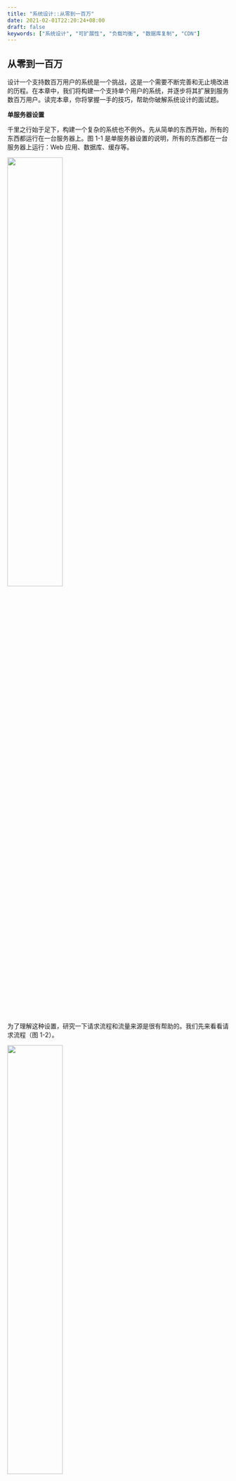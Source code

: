 ```yaml
---
title: "系统设计::从零到一百万"
date: 2021-02-01T22:20:24+08:00
draft: false
keywords: ["系统设计", "可扩展性", "负载均衡", "数据库复制", "CDN"]
---
```


## 从零到一百万

设计一个支持数百万用户的系统是一个挑战，这是一个需要不断完善和无止境改进的历程。在本章中，我们将构建一个支持单个用户的系统，并逐步将其扩展到服务数百万用户。读完本章，你将掌握一手的技巧，帮助你破解系统设计的面试题。

**单服务器设置**

千里之行始于足下，构建一个复杂的系统也不例外。先从简单的东西开始，所有的东西都运行在一台服务器上。图 1-1 是单服务器设置的说明，所有的东西都在一台服务器上运行：Web 应用、数据库、缓存等。

<img src="../../../system_design_interview/index-6_1.jpg" width="50%"/>

为了理解这种设置，研究一下请求流程和流量来源是很有帮助的。我们先来看看请求流程（图 1-2）。

<img src="../../../system_design_interview/index-6_2.jpg" width="50%"/>

1. 用户通过域名访问网站，如 api.mysite.com。通常，域名系统（DNS）是由第三方提供的付费服务，而不是由我们的服务器托管。
2. 互联网协议（IP）地址返回给浏览器或移动应用。在本例中，返回的 IP 地址为 15.125.23.214。
3. 获得 IP 地址后，超文本传输协议（HTTP）[1]请求直接发送到您的网络服务器。
4. Web 服务器返回 HTML 页面或 JSON 响应进行渲染。

接下来，我们来看看流量来源。你的 Web 服务器的流量来自两个方面：Web 应用和移动应用。

- Web 应用：它使用服务器端语言（Java、Python 等）组合来处理业务逻辑、存储等，使用客户端语言（HTML 和 JavaScript）来进行展示。
- 移动应用。HTTP 协议是移动应用与 Web 服务器之间的通信协议。JavaScript 对象符号（JSON）由于其简单性，是常用的 API 响应格式来传输数据。JSON 格式的 API 响应示例如下所示。

```json
{
  "firstName": "John",
  "lastName": "Smith",
  "address": {
    "streetAddress": "21 2nd street",
    "city": "New York",
    "state": "NY",
    "postal Code": 10021
  },
  "phoneNumbers": ["212 555-1234", "646 555-4567"]
}
```

`GET /users/12 – Retrieve user object for id = 12`

**数据库**

随着用户群的增长，一台服务器是不够的，我们需要多台服务器：一台用于 web/移动流量，另一台用于数据库（图 1-3）。将 web/移动流量（web 层）和数据库（数据层）服务器分开，可以让它们独立扩展。

<img src="../../../system_design_interview/index-8_1.jpg" width="50%"/>

**使用哪种数据库?**

你可以选择传统的关系型数据库和非关系型数据库。让我们来看看它们的区别。

关系型数据库也叫关系型数据库管理系统（RDBMS）或 SQL 数据库。最流行的有 MySQL、Oracle 数据库、PostgreSQL 等。关系型数据库以表和行来表示和存储数据。你可以在不同的数据库表之间使用 SQL 进行连接操作。

非关系型数据库也叫 NoSQL 数据库。常用的有 CouchDB、Neo4j、Cassandra、HBase、Amazon DynamoDB 等。[2]. 这些数据库分为四类：键值存储、图存储、列存储和文档存储。在非关系型数据库中，一般不支持 Join 操作。

对于大多数开发人员来说，关系型数据库是最好的选择，因为关系型数据库已经存在了 40 多年，而且从历史上看，关系型数据库运行良好。然而，如果关系型数据库不适合你的特定用例，那么探索关系型数据库之外的东西是至关重要的。在以下情况下，非关系型数据库可能是正确的选择。

- 你的应用需要超低的延迟
- 你的数据是非结构化的，或者你没有任何关系型数据。
- 你只需要序列化和反序列化数据（JSON、XML、YAML 等）。
- 你需要存储大量的数据。

**垂直扩展与水平扩展**

垂直扩展，简称为 "扩容"，指的是为服务器增加更多功率（CPU、RAM 等）的过程。

水平扩展，称为 "scale-out"，允许您通过向资源池中添加更多的服务器来扩展。

当流量较低时，垂直扩展是一个很好的选择，垂直扩展的简单性是其主要优势。不幸的是，它有严重的局限性。

- 垂直扩展有一个硬件限制。不可能在一台服务器上增加无限的 CPU 和内存。
- 垂直扩展没有故障转移和冗余。如果一台服务器出现故障，网站/应用也会随之完全瘫痪。

由于垂直扩展的局限性，水平扩展对于大规模的应用更为理想。
在之前的设计中，用户是直接连接到网站服务器的。如果 Web 服务器离线，用户将无法访问网站。在另一种情况下，如果很多用户同时访问 Web 服务器，达到了 Web 服务器的负载极限，用户一般会出现响应速度较慢或无法连接到服务器的情况。负载均衡是解决这些问题的最佳技术。

**负载均衡**

负载均衡将传入的流量均匀地分配给定义在负载均衡集群中的 Web 服务器。图 1-4 显示了负载均衡器的工作原理。

<img src="../../../system_design_interview/index-10_1.jpg" width="50%"/>

如图 1-4 所示，用户直接连接到负载均衡器的公网 IP。通过这种设置，Web 服务器已经无法被客户端直接访问了。为了提高安全性，服务器之间的通信采用私有 IP。私有 IP 是指只有同一网络中的服务器之间才能到达的 IP 地址，但是，通过互联网是无法到达的。负载均衡器通过私有 IP 与 Web 服务器进行通信。

在图 1-4 中，增加了一个负载均衡器和第二台 Web 服务器后，我们成功解决了无故障切换问题，提高了 Web 层的可用性。下面将详细说明。

- 如果服务器 1 离线，所有的流量将被路由到服务器 2。这样可以防止网站离线。我们也会在服务器池中增加一个新的健康网站服务器来平衡负载。
- 如果网站流量快速增长，两台服务器不足以处理流量，负载均衡器可以优雅地处理这个问题。你只需要向 Web 服务器池添加更多的服务器，负载平衡器就会自动开始向它们发送请求。

现在 web 层看起来不错，那数据层呢？目前的设计只有一个数据库，所以它不支持故障转移和冗余。数据库复制是解决这些问题的一个常用技术。让我们来看看。

**数据库复制**

引自维基百科。"数据库复制可用于许多数据库管理系统，通常原始数据库(主数据库)和副本(从数据库)之间存在主/从关系"[3]。

主数据库一般只支持写操作。从数据库从主数据库获取数据的副本，只支持读操作。所有的插入、删除、更新等数据修改命令都必须发送到主数据库。大多数应用对读与写的比例要求更高，因此，系统中从数据库的数量通常大于主数据库的数量。图 1-5 显示了一个主数据库与多个从数据库的情况。

<img src="../../../system_design_interview/index-12_1.jpg" width="50%"/>

**数据库复制的优势**

- 性能更好。在主从模式中，所有写入和更新都发生在主节点上；而读操作则分布在从节点上。这种模式可以提高性能，因为它允许并行处理更多的查询。
- 可靠性。如果你的一个数据库服务器被自然灾害摧毁，如台风或地震，数据仍然会被保存下来。您不必担心数据丢失，因为数据是在多个地点复制的。
- 高可用性。通过在不同地点复制数据，即使数据库离线，您的网站仍然可以运行，因为您可以访问存储在另一个数据库服务器的数据。

在上一节中，我们讨论了负载均衡器如何帮助提高系统的可用性。我们在这里提出同样的问题：如果其中一个数据库离线了怎么办？图 1-5 中讨论的架构设计可以处理这种情况。

- 如果只有一个从数据库可用，而它又脱机了，读操作将被暂时导向主数据库。一旦发现问题，新的从数据库将取代旧的数据库。如果有多个从数据库可用，读取操作将被重定向到其他健康的从数据库。新的数据库服务器将取代旧的数据库。
- 如果主数据库下线，一个从数据库将被提升为新的主数据库。所有的数据库操作将暂时在新的主数据库上执行。新的从数据库将立即取代旧的数据库进行数据复制。在生产系统中，推广新的主数据库比较复杂，因为从数据库中的数据可能不是最新的。缺少的数据需要通过运行数据恢复脚本来更新。虽然其他一些复制方法，如多主站和循环复制可以帮助我们，但这些设置比较复杂；而且它们的讨论也超出了本书的范围。有兴趣的读者可以参考列出的参考资料[4][5]。

图 1-6 是增加负载均衡器和数据库复制后的系统设计。

<img src="../../../system_design_interview/index-14_1.jpg" width="50%"/>

我们来看一下设计。

- 用户从 DNS 获取负载均衡器的 IP 地址。
- 用户用这个 IP 地址连接负载均衡器。
- HTTP 请求被路由到服务器 1 或服务器 2。
- Web 服务器从从属数据库读取用户数据。
- Web 服务器将任何数据修改操作路由到主数据库。这包括写入、更新和删除操作。

现在，你已经对网络和数据层有了坚实的了解，是时候提高加载/响应时间了。这可以通过添加缓存层和将静态内容（JavaScript/CSS/图片/视频文件）转移到内容传输网络（CDN）来实现。

**缓存**

缓存是一个临时的存储区域，它将昂贵的响应结果或频繁访问的数据存储在内存中，以便后续的请求能够更快地得到服务。如图 1-6 所示，每次加载新的网页时，都会执行一次或多次数据库调用来获取数据。由于反复调用数据库，应用性能受到很大影响。缓存可以缓解这个问题。

**缓存层**

缓存层是一个临时的数据存储层，比数据库快得多。单独设置缓存层的好处包括更好的系统性能，能够减少数据库的工作负载，以及能够独立地扩展缓存层。图 1-7 显示了一个缓存服务器的可能设置。

<img src="../../../system_design_interview/index-15_1.jpg" />

在收到请求后，Web 服务器首先检查缓存是否有可用的响应。如果有，它就把数据发回给客户端。如果没有，它就查询数据库，将响应存储在缓存中，然后再发回给客户端。这种缓存策略称为读通式缓存。根据数据类型、大小和访问模式，还有其他缓存策略可供选择。之前的一项研究解释了不同缓存策略的工作原理[6]。

与缓存服务器的交互很简单，因为大多数缓存服务器都提供了通用编程语言的 API。下面的代码片段展示了典型的 Memcached API。

```js
SECONDS = 1;
cache.set("myKey", "hi there", 3600 * SECONDS);
cache.get("myKey");
```

**使用缓存的注意事项**

以下是使用缓存系统的几个注意事项。

- 决定何时使用缓存。当数据经常被读取但不经常被修改时，考虑使用缓存。由于缓存数据存储在易失性内存中，因此缓存服务器并不是持久化数据的理想选择。例如，如果缓存服务器重新启动，内存中的所有数据都会丢失。因此，重要的数据应该保存在持久化数据存储中。
- 过期策略。实施过期策略是一个很好的做法。一旦缓存数据过期，它就会从缓存中删除。当没有过期策略时，缓存数据将永久保存在内存中。建议不要把过期日期定得太短，否则会导致系统过于频繁地从数据库中重新加载数据。同时，建议不要把有效期做得太长，因为数据会变得陈旧。
- 一致性。这涉及到保持数据存储和缓存的同步。由于对数据存储和缓存的数据修改操作不在一个事务中，所以会发生不一致的情况。当跨多个区域扩展时，保持数据存储和缓存之间的一致性是一个挑战。更多细节，请参考 Facebook 发布的题为 "Scaling Memcache at Facebook "的论文[7]。
- 缓解故障。单个缓存服务器代表了一个潜在的单点故障（SPOF），在维基百科中的定义如下。"单点故障(SPOF)是指系统的一部分，如果它发生故障，将使整个系统停止工作"[8]。因此，建议在不同的数据中心设置多台缓存服务器，以避免 SPOF 的发生。另一种推荐的方法是按一定的百分比超额提供所需的内存。这样可以在内存使用量增加时提供一个缓冲区。
- 驱逐政策。一旦缓存满了，任何向缓存添加项目的请求都可能导致现有项目被删除。这就是所谓的缓存驱逐。最少最近使用（LRU）是最流行的缓存驱逐策略。其他的驱逐策略，如最不常用(LFU)或先进先出(FIFO)，可以满足不同的用例。

<img src="../../../system_design_interview/index-16_1.jpg" width="50%"/>

**内容传输网络(CDN)**

CDN 是一个由地理上分散的服务器组成的网络，用于传输静态内容。CDN 服务器缓存静态内容，如图片、视频、CSS、JavaScript 文件等。

动态内容缓存是一个比较新的概念，超出了本书的范围。它可以实现基于请求路径、查询字符串、Cookie 和请求头的 HTML 页面的缓存。关于这方面的内容，请参考参考资料[9]中提到的文章。本书主要介绍如何使用 CDN 来缓存静态内容。

下面是 CDN 的顶层工作原理：当用户访问一个网站时，离用户最近的 CDN 服务器将提供静态内容。直观地说，用户离 CDN 服务器越远，网站的加载速度越慢。例如，如果 CDN 服务器在旧金山，那么洛杉矶的用户将比欧洲的用户更快地获得内容。图 1-9 是一个很好的例子，它显示了 CDN 如何改善加载时间。

<img src="../../../system_design_interview/index-17_1.jpg" width="50%"/>

图 1-10 展示了 CDN 的工作流程。

<img src="../../../system_design_interview/index-17_2.jpg" width="75%"/>

1. 用户 A 试图通过图片 URL 获取 image.png。该 URL 的域名由 CDN 提供商提供。以下两个图片 URL 是用来演示 Amazon 和 Akamai CDN 上的图片 URL 的示例。
   - https://mysite.cloudfront.net/logo.jpg
   - https://mysite.akamai.com/image-manager/img/logo.jpg
2. 如果 CDN 服务器的缓存中没有 image.png，CDN 服务器就会向原点请求该文件，这个原点可以是 Web 服务器，也可以是 Amazon S3 等在线存储。
3. 原点将 image.png 返回给 CDN 服务器，其中包括可选的 HTTP 头 Time-to-Live（TTL），它描述了图像被缓存的时间。
4. CDN 缓存图像并将其返回给用户 A，图像一直在 CDN 中缓存，直到 TTL 过期。
5. 用户 B 发送一个请求来获取相同的图像。
6. 只要 TTL 没有过期，图像就会从缓存中返回。

**使用 CDN 的注意事项**

- 费用。CDN 由第三方供应商运营，您需要为进出 CDN 的数据传输付费。缓存不经常使用的资产并不能提供显著的好处，所以你应该考虑将它们移出 CDN。
- 设置一个合适的缓存到期时间。对于时间敏感的内容，设置一个缓存到期时间很重要。缓存到期时间既不能太长也不能太短。如果太长，内容可能过期。如果太短，可能会导致从源服务器到 CDN 的内容重复重载。
- CDN 回源。你应该考虑你的网站/应用如何应对 CDN 故障。如果 CDN 出现临时中断，客户端应该能够检测到问题，并从源服务器请求资源。
- 使文件无效。您可以通过执行以下操作之一，在文件过期前从 CDN 中删除文件。
  - 使用 CDN 供应商提供的 API 使 CDN 对象无效。
  - 使用对象版本化来服务对象的不同版本。要对对象进行版本管理，可以在 URL 中添加一个参数，例如版本号。例如，在查询字符串中添加版本号 2：image.png?v=2。

图 1-11 是添加 CDN 和缓存后的设计。

<img src="../../../system_design_interview/index-19_1.jpg" width="75%"/>

1. 静态资产（JS、CSS、图片等）不再由 Web 服务器提供服务。它们从 CDN 获取，以获得更好的性能。
2. 通过缓存数据，减轻了数据库的负载。

**无状态 Web 层**

现在是时候考虑横向扩展 Web 层了。为此，我们需要将状态（例如用户会话数据）移出 web 层。一个好的做法是将会话数据存储在持久性存储中，如关系型数据库或 NoSQL。集群中的每个 Web 服务器都可以从数据库中访问状态数据。这就是所谓的无状态 Web 层。

**有状态架构**

有状态服务器和无状态服务器有一些关键的区别。有状态的服务器会记住客户的数据（状态），从一个请求到下一个请求。无状态服务器不保留状态信息。

图 1-12 显示了一个有状态架构的例子。

<img src="../../../system_design_interview/index-20_1.jpg" width="75%"/>

在图 1-12 中，用户 A 的会话数据和配置文件图像存储在服务器 1 中。要对用户 A 进行身份验证，HTTP 请求必须路由到服务器 1。如果向服务器 2 等其他服务器发送请求，认证将失败，因为服务器 2 不包含用户 A 的会话数据。同样，所有来自用户 B 的 HTTP 请求必须路由到服务器 2；所有来自用户 C 的请求必须发送到服务器 3。

问题是来自同一客户端的每个请求都必须路由到同一个服务器。这可以通过大多数负载均衡器中的粘性会话来实现[10]；然而，这增加了开销。使用这种方法增加或删除服务器要困难得多。处理服务器故障也是一个挑战。

**无状态结构**

图 1-13 为无状态架构。

<img src="../../../system_design_interview/index-21_1.jpg" width="66%"/>

在这种无状态架构中，用户的 HTTP 请求可以发送到任何 Web 服务器上，服务器从共享数据存储中获取状态数据。状态数据存储在共享数据存储中，不受 Web 服务器的影响。无状态系统更简单、更健壮、可扩展。

图 1-14 为无状态网络层的更新设计。

<img src="../../../system_design_interview/index-22_1.jpg" width="75%"/>

在图 1-14 中，我们将会话数据从 Web 层移出，并将其存储在持久化数据存储中。共享数据存储可以是关系型数据库、Memcached/Redis、NoSQL 等。选择 NoSQL 数据存储是因为它易于扩展。自动伸缩是指根据流量负载自动增加或删除 Web 服务器。当状态数据从 web 服务器中取出后，根据流量负载增加或删除服务器，就可以轻松实现 web 层的自动伸缩。

您的网站发展迅速，在国际上吸引了大量的用户。为了提高可用性，并在更广泛的地域提供更好的用户体验，支持多个数据中心至关重要。

**数据中心**

图 1-15 是一个有两个数据中心的设置实例。在正常运行中，用户会被 geoDNS-routed，也就是地理路由，到最近的数据中心，美东地区的流量分成 x%，美西地区的流量分成(100 - x)%，geoDNS 是一种 DNS 服务，可以根据用户的位置将域名解析到 IP 地址。

<img src="../../../system_design_interview/index-23_1.jpg" width="75%"/>

在任何重大的数据中心中断的情况下，我们将所有的流量引导到一个健康的数据中心。在图 1-16 中，数据中心 2（US-West）处于离线状态，100%的流量被引导到数据中心 1（US-East）。

<img src="../../../system_design_interview/index-24_1.jpg" width="75%"/>

要实现多数据中心的设置，必须解决几个技术难题。

- 流量重定向。需要有效的工具来引导流量到正确的数据中心。GeoDNS 可以根据用户所在的位置，将流量引导到最近的数据中心。
- 数据同步。来自不同地区的用户可能使用不同的本地数据库或缓存。在故障转移情况下，流量可能会被路由到数据不可用的数据中心。一个常见的策略是在多个数据中心之间复制数据。之前的一项研究展示了 Netflix 如何实现异步多数据中心复制[11]。
- 测试和部署。对于多数据中心的设置，在不同的位置测试你的网站/应用是很重要的。自动部署工具对于在所有数据中心保持服务的一致性至关重要[11]。

为了进一步扩展我们的系统，我们需要对系统的不同组件进行解耦，以便它们可以独立地进行扩展。消息队列是许多现实世界的分布式系统采用的一个关键策略，以解决这个问题。

**消息队列**

消息队列是一个持久的组件，存储在内存中，支持异步通信。它作为一个缓冲区，分发异步请求。消息队列的基本架构很简单。输入服务，称为生产者/发布者，创建消息，并将它们发布到消息队列中。其他服务或服务器，称为消费者/订阅者，连接到队列，并执行由消息定义的操作。该模型如图 1-17 所示。

<img src="../../../system_design_interview/index-25_1.jpg" width="66%"/>

解耦使得消息队列成为构建可扩展和可靠应用的首选架构。通过消息队列，当消费者无法处理消息时，生产者可以将消息发布到队列中。即使在生产者不可用时，消费者也可以从队列中读取消息。

考虑以下用例：你的应用程序支持照片定制，包括裁剪、锐化、模糊等。这些定制任务需要时间来完成。在图 1-18 中，Web 服务器将照片处理作业发布到消息队列中。照片处理工作者从消息队列中接取作业，并异步执行照片定制任务。生产者和消费者可以独立伸缩。当队列的规模变大时，会增加更多的工人以减少处理时间。但是，如果队列大部分时间是空的，可以减少工人的数量。

<img src="../../../system_design_interview/index-25_2.jpg" width="66%"/>

**记录、指标、自动化**

当与一个在少数服务器上运行的小型网站合作时，日志，指标和自动化支持是良好的实践，但不是必需品。然而，现在你的网站已经成长为服务于一个大型企业，投资于这些工具是必不可少的。

日志记录。监控错误日志很重要，因为它有助于识别系统中的错误和问题。您可以在每个服务器级别监控错误日志，或者使用工具将它们汇总到一个集中的服务，以便于搜索和查看。

指标。收集不同类型的指标有助于我们获得业务洞察力，了解系统的健康状况。以下一些指标是有用的。

- 主机级指标： CPU、内存、磁盘 I/O 等。
- 汇总级指标：例如，整个数据库层、缓存层的性能等。
- 关键业务指标：日活跃用户、留存率、收入等。

自动化。当一个系统变得庞大而复杂时，我们需要建立或利用自动化工具来提高生产力。持续集成是一个很好的实践，通过自动化来验证每一个代码的签入，让团队及早发现问题。此外，将构建、测试、部署等过程自动化，可以显著提高开发人员的生产力。

**添加消息队列和不同的工具**

图 1-19 为更新后的设计。由于篇幅所限，图中只显示了一个数据中心。

1. 设计中加入了消息队列，这有助于使系统更加松散耦合和故障恢复能力。
2. 包含了日志、监控、指标和自动化工具。

<img src="../../../system_design_interview/index-27_1.jpg" width="66%"/>

随着数据每天的增长，你的数据库会越来越过载。是时候扩大数据层的规模了。

**数据库扩展**

数据库的扩展有两大方法：垂直扩展和水平扩展。

**垂直扩展**

垂直扩展，也叫扩大规模，就是通过给现有的机器增加更多的功率（CPU、RAM、DISK 等）来进行扩展。有一些强大的数据库服务器。根据 Amazon Relational Database Service(RDS)[12]，你可以得到一个 24TB 内存的数据库服务器。这种强大的数据库服务器可以存储和处理大量的数据。例如，stackoverflow.com 在 2013 年有超过 1000 万的月度独立访客，但它只有 1 个主数据库[13]。然而，垂直扩展也有一些严重的缺点。

- 你可以在数据库服务器上增加更多的 CPU、RAM 等，但有硬件限制。如果你有大量的用户群，单台服务器是不够的。
- 单点故障的风险较大。
- 垂直扩展的整体成本很高。强大的服务器要贵得多。

**水平扩展**

水平扩展，也称为 sharding，是增加更多服务器的做法。图 1- 20 比较了垂直扩展和水平扩展。

<img src="../../../system_design_interview/index-28_1.jpg" width="66%"/>

Sharding 将大型数据库分离成更小、更容易管理的部分，称为 shard。每个分片共享相同的模式，尽管每个分片上的实际数据对该分片来说是独一无二的。

图 1-21 显示了一个分片数据库的例子。用户数据是根据用户 ID 分配到数据库服务器上的。任何时候访问数据时，都会使用一个哈希函数来找到相应的分片。在我们的例子中，user_id % 4 被用作哈希函数。如果结果等于 0，则 0 号分片被用来存储和获取数据。如果结果等于 1，则使用分片 1。同样的逻辑也适用于其他分片。

<img src="../../../system_design_interview/index-29_1.jpg" width="50%"/>

图 1-22 是分片数据库中的用户表。

<img src="../../../system_design_interview/index-29_2.jpg" width="50%"/>

在实施分区策略时，需要考虑的最重要因素是分区密钥的选择。分区键（称为分区键）由一列或多列组成，决定数据的分布方式。如图 1-22 所示，"user_id "就是 sharding 键。通过 sharding 键，可以将数据库查询路由到正确的数据库，从而有效地检索和修改数据。在选择 sharding 键时，最重要的一个标准是选择一个能够均匀分布数据的键。

Sharding 是一种很好的扩展数据库的技术，但它远不是一个完美的解决方案。它给系统带来了复杂性和新的挑战。

**重置数据**

在以下情况下需要重新 sharding 数据：

1. 由于快速增长，单个分片无法再容纳更多的数据。
2. 由于数据分布不均，某些分片可能比其他分片更快地出现分片耗尽。当分片耗尽时，需要更新 sharding 函数，并移动数据。

第 5 章将讨论的一致性哈希是解决这个问题的常用技术。

**名人问题**

这也被称为热点问题。对特定分片的过度访问可能导致服务器过载。想象一下，Katy Perry、Justin Bieber 和 Lady Gaga 的数据最终都会出现在同一个分片上。对于社交应用来说，该分片将因读取操作而不堪重负。为了解决这个问题，我们可能需要为每个名人分配一个 shard。每个分片甚至可能需要进一步分区。

**使用和去范式化**

一旦一个数据库被分片到多个服务器上 就很难在不同的数据库分片之间进行连接操作了一个常见的变通方法是对数据库进行去范式化，这样就可以在一张表中进行查询。

在图 1-23 中，我们对数据库进行分片，以支持快速增加的数据流量。同时，将一些非关系型功能转移到 NoSQL 数据存储中，以减少数据库负载。这里有一篇文章，涵盖了 NoSQL 的很多用例[14]。

<img src="../../../system_design_interview/index-31_1.jpg" width="66%"/>

**数百万用户及以上**

扩展系统是一个迭代的过程。迭代我们在本章所学到的知识可以让我们走得更远。要想扩展到数百万用户以上，还需要更多的微调和新的策略。例如，你可能需要优化你的系统，并将系统解耦到更小的服务。本章所学到的所有技术都应该为应对新的挑战打下良好的基础。在本章的最后，我们将对我们如何扩展系统以支持数百万用户进行总结。

- 保持网络层无状态
- 在每一层建立冗余
- 尽可能多地缓存数据
- 支持多个数据中心
- 在 CDN 中托管静态资产
- 通过分区来扩展您的数据层
- 将层级划分为个别服务
- 监控您的系统并使用自动化工具

恭喜你走到这一步！现在给自己拍拍背。做得好！

**参考资料**

- [[1] Hypertext Transfer Protocol](https://en.wikipedia.org/wiki/Hypertext_Transfer_Protocol)
- [[2] Should you go Beyond Relational Databases?](https://blog.teamtreehouse.com/should-you-go-beyond-relational-databases)
- [[3] Replication](<https://en.wikipedia.org/wiki/Replication_(computing)>)
- [[4] Multi-master replication](https://en.wikipedia.org/wiki/Multi-master_replication)
- [[5] NDB Cluster Replication: Multi-Master and Circular Replication](https://dev.mysql.com/doc/refman/5.7/en/mysql-cluster-replication-multi-master.html)
- [[6] Caching Strategies and How to Choose the Right One](https://codeahoy.com/2017/08/11/caching-strategies-and-how-to-choose-the-right-one/)
- [[7] Scaling Memcache at Facebook ](https://www.usenix.org/system/files/conference/nsdi13/nsdi13-final170_update.pdf)
- [[8] Single point of failure](https://en.wikipedia.org/wiki/Single_point_of_failure)
- [[9] Amazon CloudFront Dynamic Content Delivery](https://aws.amazon.com/cloudfront/dynamic-content/)
- [[10] Configure Sticky Sessions for Your Classic Load Balancer](https://docs.aws.amazon.com/elasticloadbalancing/latest/classic/elb-sticky-sessions.html)
- [[11] Active-Active for Multi-Regional Resiliency](https://netflixtechblog.com/active-active-for-multi-regional-resiliency-c47719f6685b)
- [[12] Amazon EC2 High Memory Instances](https://aws.amazon.com/ec2/instance-types/high-memory/)
- [[13] What it takes to run Stack Overflow](http://nickcraver.com/blog/2013/11/22/what-it-takes-to-run-stack-overflow)
- [[14] What The Heck Are You Actually Using NoSQL For](http://highscalability.com/blog/2010/12/6/what-the-heck-are-you-actually-using-nosql-for.html)

